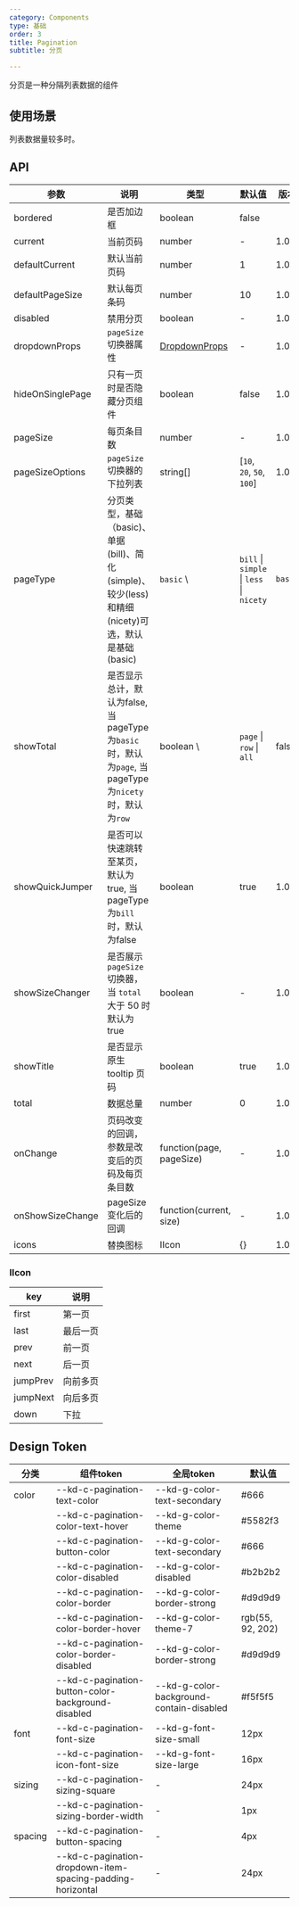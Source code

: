 ```yaml
---
category: Components
type: 基础
order: 3
title: Pagination
subtitle: 分页

---
```


分页是一种分隔列表数据的组件

## 使用场景
列表数据量较多时。

## API

| 参数               | 说明                                                                          | 类型                                         | 默认值 | 版本 |
|------------------|-----------------------------------------------------------------------------|--------------------------------------------| --- | --- |
| bordered         | 是否加边框                                                                       | boolean                                    | false |  |
| current          | 当前页码                                                                        | number                                     | - | 1.0.0 |
| defaultCurrent   | 默认当前页码                                                                      | number                                     | 1 | 1.0.0 |
| defaultPageSize  | 默认每页条码                                                                      | number                                     | 10 | 1.0.0 |
| disabled         | 禁用分页                                                                        | boolean                                    | - | 1.0.0 |
| dropdownProps    | `pageSize` 切换器属性                                                            | [DropdownProps](/components/dropdown/#API) | - | 1.0.0 |
| hideOnSinglePage | 只有一页时是否隐藏分页组件                                                               | boolean                                    | false | 1.0.0 |
| pageSize         | 每页条目数                                                                       | number                                     | - | 1.0.0 |
| pageSizeOptions  | `pageSize` 切换器的下拉列表                                                         | string\[]                                  | \[`10`, `20`, `50`, `100`] | 1.0.0 |
| pageType         | 分页类型，基础（basic)、单据(bill)、简化(simple)、较少(less)和精细(nicety)可选，默认是基础(basic)       | `basic` \                                  | `bill` \| `simple` \| `less` \| `nicety` | `basic` | 1.0.0 |
| showTotal        | 是否显示总计，默认为false, 当pageType为`basic`时，默认为`page`, 当pageType为`nicety`时，默认为`row` | boolean \                                  | `page` \| `row` \| `all` | false | 1.0.0 |
| showQuickJumper  | 是否可以快速跳转至某页，默认为true, 当pageType为`bill`时，默认为false                             | boolean                                    | true | 1.0.0 |
| showSizeChanger  | 是否展示 `pageSize` 切换器，当 `total` 大于 50 时默认为 true                               | boolean                                    | - | 1.0.0 |
| showTitle        | 是否显示原生 tooltip 页码                                                           | boolean                                    | true | 1.0.0 |
| total            | 数据总量                                                                        | number                                     | 0 | 1.0.0 |
| onChange         | 页码改变的回调，参数是改变后的页码及每页条目数                                                     | function(page, pageSize)                   | - | 1.0.0 |
| onShowSizeChange | pageSize 变化后的回调                                                             | function(current, size)                    | - | 1.0.0 |
| icons            | 替换图标                                                                        | IIcon                                  | {} | 1.0.0 |

### IIcon

| key      | 说明   |
|----------|------|
| first    | 第一页  |
| last     | 最后一页 |
| prev     | 前一页  |
| next     | 后一页  |
| jumpPrev | 向前多页 |
| jumpNext | 向后多页 |
| down     | 下拉   |

## Design Token

| 分类 | 组件token | 全局token | 默认值 |
| --- | --- | --- | --- |
| color | --kd-c-pagination-text-color | --kd-g-color-text-secondary | #666 |
|  | --kd-c-pagination-color-text-hover | --kd-g-color-theme | #5582f3 |
|  | --kd-c-pagination-button-color | --kd-g-color-text-secondary | #666 |
|  | --kd-c-pagination-color-disabled | --kd-g-color-disabled | #b2b2b2 |
|  | --kd-c-pagination-color-border | --kd-g-color-border-strong | #d9d9d9 |
|  | --kd-c-pagination-color-border-hover | --kd-g-color-theme-7 | rgb(55, 92, 202) |
|  | --kd-c-pagination-color-border-disabled | --kd-g-color-border-strong | #d9d9d9 |
|  | --kd-c-pagination-button-color-background-disabled | --kd-g-color-background-contain-disabled | #f5f5f5 |
| font | --kd-c-pagination-font-size | --kd-g-font-size-small | 12px |
|  | --kd-c-pagination-icon-font-size | --kd-g-font-size-large | 16px |
| sizing | --kd-c-pagination-sizing-square | - | 24px |
|  | --kd-c-pagination-sizing-border-width | - | 1px |
| spacing | --kd-c-pagination-button-spacing | - | 4px |
|  | --kd-c-pagination-dropdown-item-spacing-padding-horizontal | - | 24px |
